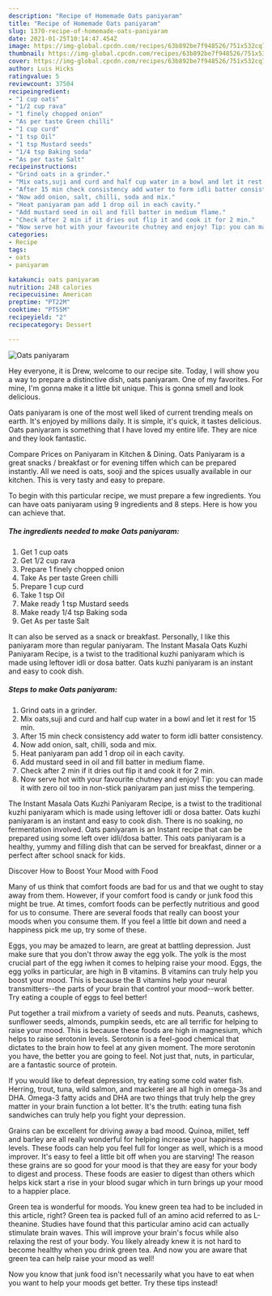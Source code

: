 ```yaml
---
description: "Recipe of Homemade Oats paniyaram"
title: "Recipe of Homemade Oats paniyaram"
slug: 1370-recipe-of-homemade-oats-paniyaram
date: 2021-01-25T10:14:47.454Z
image: https://img-global.cpcdn.com/recipes/63b892be7f948526/751x532cq70/oats-paniyaram-recipe-main-photo.jpg
thumbnail: https://img-global.cpcdn.com/recipes/63b892be7f948526/751x532cq70/oats-paniyaram-recipe-main-photo.jpg
cover: https://img-global.cpcdn.com/recipes/63b892be7f948526/751x532cq70/oats-paniyaram-recipe-main-photo.jpg
author: Luis Hicks
ratingvalue: 5
reviewcount: 37504
recipeingredient:
- "1 cup oats"
- "1/2 cup rava"
- "1 finely chopped onion"
- "As per taste Green chilli"
- "1 cup curd"
- "1 tsp Oil"
- "1 tsp Mustard seeds"
- "1/4 tsp Baking soda"
- "As per taste Salt"
recipeinstructions:
- "Grind oats in a grinder."
- "Mix oats,suji and curd and half cup water in a bowl and let it rest for 15 min."
- "After 15 min check consistency add water to form idli batter consistency."
- "Now add onion, salt, chilli, soda and mix."
- "Heat paniyaram pan add 1 drop oil in each cavity."
- "Add mustard seed in oil and fill batter in medium flame."
- "Check after 2 min if it dries out flip it and cook it for 2 min."
- "Now serve hot with your favourite chutney and enjoy! Tip: you can made it with zero oil too in non-stick paniyaram pan just miss the tempering."
categories:
- Recipe
tags:
- oats
- paniyaram

katakunci: oats paniyaram 
nutrition: 248 calories
recipecuisine: American
preptime: "PT22M"
cooktime: "PT55M"
recipeyield: "2"
recipecategory: Dessert

---
```



![Oats paniyaram](https://img-global.cpcdn.com/recipes/63b892be7f948526/751x532cq70/oats-paniyaram-recipe-main-photo.jpg)

Hey everyone, it is Drew, welcome to our recipe site. Today, I will show you a way to prepare a distinctive dish, oats paniyaram. One of my favorites. For mine, I'm gonna make it a little bit unique. This is gonna smell and look delicious.

Oats paniyaram is one of the most well liked of current trending meals on earth. It's enjoyed by millions daily. It is simple, it's quick, it tastes delicious. Oats paniyaram is something that I have loved my entire life. They are nice and they look fantastic.

Compare Prices on Paniyaram in Kitchen &amp; Dining. Oats Paniyaram is a great snacks / breakfast or for evening tiffen which can be prepared instantly. All we need is oats, sooji and the spices usually available in our kitchen. This is very tasty and easy to prepare.


To begin with this particular recipe, we must prepare a few ingredients. You can have oats paniyaram using 9 ingredients and 8 steps. Here is how you can achieve that.

<!--inarticleads1-->

##### The ingredients needed to make Oats paniyaram:

1. Get 1 cup oats
1. Get 1/2 cup rava
1. Prepare 1 finely chopped onion
1. Take As per taste Green chilli
1. Prepare 1 cup curd
1. Take 1 tsp Oil
1. Make ready 1 tsp Mustard seeds
1. Make ready 1/4 tsp Baking soda
1. Get As per taste Salt


It can also be served as a snack or breakfast. Personally, I like this paniyaram more than regular paniyaram. The Instant Masala Oats Kuzhi Paniyaram Recipe, is a twist to the traditional kuzhi paniyaram which is made using leftover idli or dosa batter. Oats kuzhi paniyaram is an instant and easy to cook dish. 

<!--inarticleads2-->

##### Steps to make Oats paniyaram:

1. Grind oats in a grinder.
1. Mix oats,suji and curd and half cup water in a bowl and let it rest for 15 min.
1. After 15 min check consistency add water to form idli batter consistency.
1. Now add onion, salt, chilli, soda and mix.
1. Heat paniyaram pan add 1 drop oil in each cavity.
1. Add mustard seed in oil and fill batter in medium flame.
1. Check after 2 min if it dries out flip it and cook it for 2 min.
1. Now serve hot with your favourite chutney and enjoy! Tip: you can made it with zero oil too in non-stick paniyaram pan just miss the tempering.


The Instant Masala Oats Kuzhi Paniyaram Recipe, is a twist to the traditional kuzhi paniyaram which is made using leftover idli or dosa batter. Oats kuzhi paniyaram is an instant and easy to cook dish. There is no soaking, no fermentation involved. Oats paniyaram is an Instant recipe that can be prepared using some left over idli/dosa batter. This oats paniyaram is a healthy, yummy and filling dish that can be served for breakfast, dinner or a perfect after school snack for kids. 

Discover How to Boost Your Mood with Food


Many of us think that comfort foods are bad for us and that we ought to stay away from them. However, if your comfort food is candy or junk food this might be true. At times, comfort foods can be perfectly nutritious and good for us to consume. There are several foods that really can boost your moods when you consume them. If you feel a little bit down and need a happiness pick me up, try some of these.

Eggs, you may be amazed to learn, are great at battling depression. Just make sure that you don't throw away the egg yolk. The yolk is the most crucial part of the egg iwhen it comes to helping raise your mood. Eggs, the egg yolks in particular, are high in B vitamins. B vitamins can truly help you boost your mood. This is because the B vitamins help your neural transmitters--the parts of your brain that control your mood--work better. Try eating a couple of eggs to feel better!

Put together a trail mixfrom a variety of seeds and nuts. Peanuts, cashews, sunflower seeds, almonds, pumpkin seeds, etc are all terrific for helping to raise your mood. This is because these foods are high in magnesium, which helps to raise serotonin levels. Serotonin is a feel-good chemical that dictates to the brain how to feel at any given moment. The more serotonin you have, the better you are going to feel. Not just that, nuts, in particular, are a fantastic source of protein.

If you would like to defeat depression, try eating some cold water fish. Herring, trout, tuna, wild salmon, and mackerel are all high in omega-3s and DHA. Omega-3 fatty acids and DHA are two things that truly help the grey matter in your brain function a lot better. It's the truth: eating tuna fish sandwiches can truly help you fight your depression. 

Grains can be excellent for driving away a bad mood. Quinoa, millet, teff and barley are all really wonderful for helping increase your happiness levels. These foods can help you feel full for longer as well, which is a mood improver. It's easy to feel a little bit off when you are starving! The reason these grains are so good for your mood is that they are easy for your body to digest and process. These foods are easier to digest than others which helps kick start a rise in your blood sugar which in turn brings up your mood to a happier place.

Green tea is wonderful for moods. You knew green tea had to be included in this article, right? Green tea is packed full of an amino acid referred to as L-theanine. Studies have found that this particular amino acid can actually stimulate brain waves. This will improve your brain's focus while also relaxing the rest of your body. You likely already knew it is not hard to become healthy when you drink green tea. And now you are aware that green tea can help raise your mood as well!

Now you know that junk food isn't necessarily what you have to eat when you want to help your moods get better. Try  these tips  instead!

